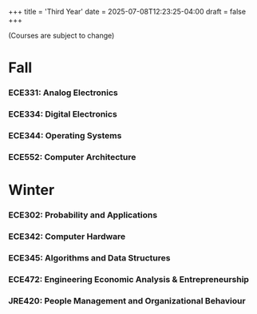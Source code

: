 +++
title = 'Third Year'
date = 2025-07-08T12:23:25-04:00
draft = false
+++

(Courses are subject to change)

# Fall

### ECE331: Analog Electronics

### ECE334: Digital Electronics

### ECE344: Operating Systems

### ECE552: Computer Architecture 

# Winter

### ECE302: Probability and Applications

### ECE342: Computer Hardware

### ECE345: Algorithms and Data Structures

### ECE472: Engineering Economic Analysis & Entrepreneurship

### JRE420: People Management and Organizational Behaviour
